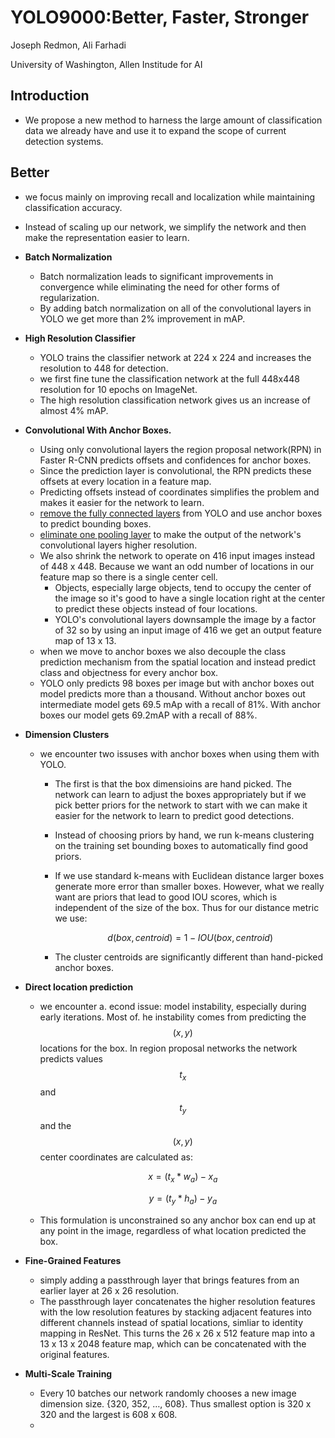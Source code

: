 # YOLO9000:Better, Faster, Stronger

Joseph Redmon, Ali Farhadi

University of Washington, Allen Institude for AI


## Introduction

* We propose a new method to harness the large amount of classification data we already have and use it to expand the scope of current detection systems.



## Better

* we focus mainly on improving recall and localization while maintaining classification accuracy.

* Instead of scaling up our network, we simplify the network and then make the representation easier to learn.

* **Batch Normalization**

  * Batch normalization leads to significant improvements in convergence while eliminating the need for other forms of regularization.
  * By adding batch normalization on all of the convolutional layers in YOLO we get more than 2% improvement in mAP.
    

* **High Resolution Classifier**

  * YOLO trains the classifier network at 224 x 224 and increases the resolution to 448 for detection.
  * we first fine tune the classification network at the full 448x448 resolution for 10 epochs on ImageNet.
  * The high resolution classification network gives us an increase of almost 4% mAP.
    

* **Convolutional With Anchor Boxes.**

  * Using only convolutional layers the region proposal network(RPN) in Faster R-CNN predicts offsets and confidences for anchor boxes.
  * Since the prediction layer is convolutional, the RPN predicts these offsets at every location in a feature map.
  * Predicting offsets instead of coordinates simplifies the problem and makes it easier for the network to learn.
  * <u>remove the fully connected layers</u> from YOLO and use anchor boxes to predict bounding boxes.
  * <u>eliminate one pooling layer</u> to make the output of the network's convolutional layers higher resolution. 
  * We also shrink the network to operate on 416 input images instead of 448 x 448. Because we want an odd number of locations in our feature map so there is a single center cell.
    * Objects, especially large objects, tend to occupy the center of the image so it's good to have a single location right at the center to predict these objects instead of four locations.
    * YOLO's convolutional layers downsample the image by a factor of 32 so by using an input image of 416 we get an output feature map of 13 x 13.
  * when we move to anchor boxes we also decouple the class prediction mechanism from the spatial location and instead predict class and objectness for every anchor box.
  * YOLO only predicts 98 boxes per image but with anchor boxes out model predicts more than a thousand. Without anchor boxes out intermediate model gets 69.5 mAp with a recall of 81%. With anchor boxes our model gets 69.2mAP with a recall of 88%.
    

* **Dimension Clusters**

  * we encounter two issuses with anchor boxes when using them with YOLO.

    * The first is that the box dimensioins are hand picked. The network can learn to adjust the boxes appropriately but if we pick better priors for the network to start with we can make it easier for the network to learn to predict good detections.

    * Instead of choosing priors by hand, we run k-means clustering on the training set bounding boxes to automatically find good priors.

    * If we use standard k-means with Euclidean distance larger boxes generate more error than smaller boxes. However, what we really want are priors that lead to good IOU scores, which is independent of the size of the box. Thus for our distance metric we use:
      
      $$
      d(box, centroid) = 1 - IOU(box, centroid)
      $$
      
      

    * The cluster centroids are significantly different than hand-picked anchor boxes.
      

* **Direct location prediction**

  * we encounter a. econd issue: model instability, especially during early iterations. Most of. he instability comes from predicting the $$(x,y)$$ locations for the box. In region proposal networks the network predicts values $$t_x$$ and $$t_y$$ and the $$(x,y)$$ center coordinates are calculated as:
    
    $$
    x = (t_x * w_a) - x_a
    $$

    $$
    y = (t_y * h_a) - y_a
    $$

    
    

  * This formulation is unconstrained so any anchor box can end up at any point in the image, regardless of what location predicted the box.
    

* **Fine-Grained Features**

  * simply adding a passthrough layer that brings features from an earlier layer at 26 x 26 resolution.
  * The passthrough layer concatenates the higher resolution features with the low resolution features by stacking adjacent features into different channels instead of spatial locations, simliar to identity mapping in ResNet. This turns the 26 x 26 x 512 feature map into a 13 x 13 x 2048 feature map, which can be concatenated with the original features.
    

* **Multi-Scale Training**

  * Every 10 batches our network randomly chooses a new image dimension size. {320, 352, …, 608}. Thus smallest option is 320 x 320 and the largest is 608 x 608.
  * 